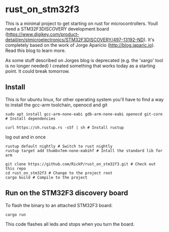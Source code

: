 # rust_on_stm32f3

This is a minimal project to get starting on rust for microcontrollers. Youll need a STM32F3DISCOVERY development board (https://www.digikey.com/product-detail/en/stmicroelectronics/STM32F3DISCOVERY/497-13192-ND). It's completely based on the work of Jorge Aparicio (http://blog.japaric.io). Read this blog to learn more.

As some stuff described on Jorges blog is deprecated (e.g. the 'xargo' tool is no longer needed) I created something that works today as a starting point. It could break tomorrow.

## Install

This is for ubuntu linux, for other operating system you'll have to find a way to install the gcc-arm toolchain, openocd and git

    sudo apt install gcc-arm-none-eabi gdb-arm-none-eabi openocd git-core # Install dependencies

    curl https://sh.rustup.rs -sSf | sh # Install rustup

 log out and in once

    rustup default nightly # Switch to rust nightly
    rustup target add thumbv7em-none-eabihf # Intall the standard lib for arm

    git clone https://github.com/RickP/rust_on_stm32f3.git # Check out this repo
    cd rust_on_stm32f3 # Change to the project root
    cargo build # Compile to the project

## Run on the STM32F3 discovery board

To flash the binary to an attached STM32F3 board:

    cargo run

This code flashes all leds and stops when you turn the board.
